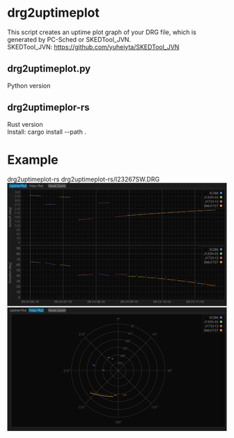 # drg2uptimeplot
This script creates an uptime plot graph of your DRG file, which is generated by PC-Sched or SKEDTool_JVN.    
SKEDTool_JVN: https://github.com/yuheiyta/SKEDTool_JVN  

## drg2uptimeplot.py  
Python version  

## drg2uptimeplor-rs
Rust version  
Install: cargo install --path . 

# Example
drg2uptimeplot-rs drg2uptimeplot-rs/I23267SW.DRG   
![](drg2uptimeplot-rs/I23267SW_azel.png)   
![](drg2uptimeplot-rs/I23267SW_polar.png)    

